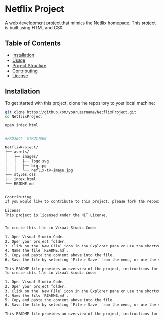 # Netflix Project

A web development project that mimics the Netflix homepage. This project is built using HTML and CSS.

## Table of Contents

- [Installation](#installation)
- [Usage](#usage)
- [Project Structure](#project-structure)
- [Contributing](#contributing)
- [License](#license)

## Installation

To get started with this project, clone the repository to your local machine:

```bash
git clone https://github.com/yourusername/NetflixProject.git
cd NetflixProject

open index.html


#PROJECT  STRUCTURE

NetflixProject/
├── assets/
│   ├── images/
│   │   ├── logo.svg
│   │   ├── big.jpg
│   │   └── neflix-tv-image.jpg
├── styles.css
├── index.html
└── README.md


Contributing
If you would like to contribute to this project, please fork the repository and submit a pull request. Contributions are welcome!

License
This project is licensed under the MIT License.


To create this file in Visual Studio Code:

1. Open Visual Studio Code.
2. Open your project folder.
3. Click on the `New File` icon in the Explorer pane or use the shortcut `Ctrl+N` (Windows) or `Cmd+N` (Mac).
4. Name the file `README.md`.
5. Copy and paste the content above into the file.
6. Save the file by selecting `File > Save` from the menu, or use the shortcut `Ctrl+S` (Windows) or `Cmd+S` (Mac).

This README file provides an overview of the project, instructions for installation and usage, and information about the project structure, contributing, and licensing. Adjust the content as needed to fit your specific project details.
To create this file in Visual Studio Code:

1. Open Visual Studio Code.
2. Open your project folder.
3. Click on the `New File` icon in the Explorer pane or use the shortcut `Ctrl+N` (Windows) or `Cmd+N` (Mac).
4. Name the file `README.md`.
5. Copy and paste the content above into the file.
6. Save the file by selecting `File > Save` from the menu, or use the shortcut `Ctrl+S` (Windows) or `Cmd+S` (Mac).

This README file provides an overview of the project, instructions for installation and usage, and information about the project structure, contributing, and licensing. Adjust the content as needed to fit your specific project details.


